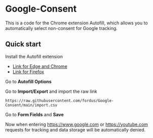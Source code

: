 # Google-Consent
 This is a code for the Chrome extension Autofill, which allows you to automatically select non-consent for Google tracking.

## Quick start
Install the Autofill extension

* [Link for Edge and Chrome](https://chrome.google.com/webstore/detail/autofill/nlmmgnhgdeffjkdckmikfpnddkbbfkkk)
* [Link for Firefox](https://addons.mozilla.org/en-US/firefox/addon/autofill-quantum/?utm_source=addons.mozilla.org&utm_medium=referral&utm_content=search)

Go to **Autofill Options**

Go to **Import/Export** and import the raw link 

`https://raw.githubusercontent.com/fordus/Google-Consent/main/import.csv`

Go to **Form Fields** and **Save**

Now when entering https://www.google.com or https://youtube.com requests for tracking and data storage will be automatically denied. 
